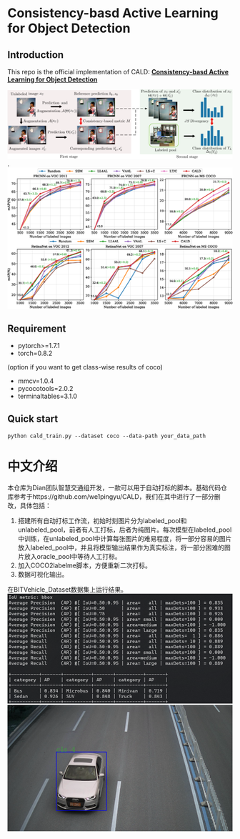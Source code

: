 # Consistency-basd Active Learning for Object Detection

## Introduction
This repo is the official implementation of CALD: [**Consistency-basd Active Learning for Object Detection**](https://arxiv.org/abs/2103.10374)

![detail](detail.png). 
![results](results.png)
## Requirement
- pytorch>=1.7.1
- torch=0.8.2

(option if you want to get class-wise results of coco)

- mmcv=1.0.4
- pycocotools=2.0.2
- terminaltables=3.1.0
## Quick start
```
python cald_train.py --dataset coco --data-path your_data_path
``` 
# 中文介绍
本仓库为Dian团队智慧交通组开发，一款可以用于自动打标的脚本。基础代码仓库参考于https://github.com/we1pingyu/CALD，我们在其中进行了一部分删改，具体包括：
1. 搭建所有自动打标工作流，初始时刻图片分为labeled_pool和unlabeled_pool，前者有人工打标，后者为纯图片。每次模型在labeled_pool中训练，在unlabeled_pool中计算每张图片的难易程度，将一部分容易的图片放入labeled_pool中，并且将模型输出结果作为真实标注，将一部分困难的图片放入oracle_pool中等待人工打标。
2. 加入COCO2labelme脚本，方便重新二次打标。
3. 数据可视化输出。

在BITVehicle_Dataset数据集上运行结果。
![](APresult.png)
![](image49cycle9.png)
